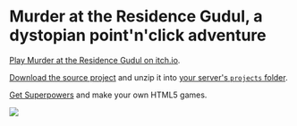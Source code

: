 # Murder at the Residence Gudul, a dystopian point'n'click adventure

[Play Murder at the Residence Gudul on itch.io](http://sparklinlabs.itch.io/gudul).

[Download the source project](https://github.com/superpowers-extra/residence-gudul-game/archive/master.zip) and unzip it into [your server's `projects` folder](http://docs.superpowers-html5.com/en/getting-started/setting-up-superpowers).

[Get Superpowers](https://superpowers-html5.com/) and make your own HTML5 games.

![](https://github.com/superpowers-extra/residence-gudul-game/blob/master/preview.gif)